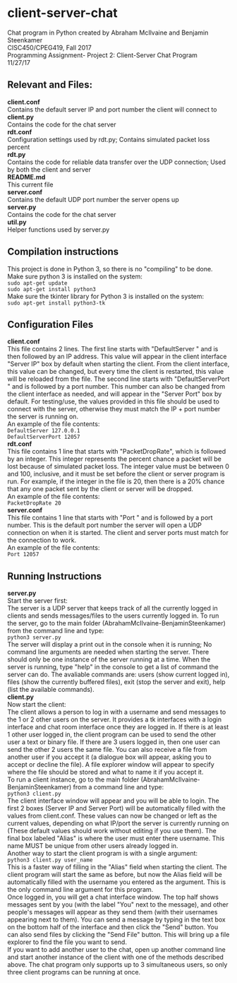 # client-server-chat  
Chat program in Python created by Abraham McIlvaine and Benjamin Steenkamer  
CISC450/CPEG419, Fall 2017  
Programming Assignment- Project 2: Client-Server Chat Program  
11/27/17  

## Relevant and Files:
**client.conf**  
Contains the default server IP and port number the client will connect to  
**client.py**  
Contains the code for the chat server  
**rdt.conf**  
Configuration settings used by rdt.py; Contains simulated packet loss percent  
**rdt.py**  
Contains the code for reliable data transfer over the UDP connection; Used by both the client and server   
**README.md**  
This current file  
**server.conf**  
Contains the default UDP port number the server opens up  
**server.py**  
Contains the code for the chat server  
**util.py**  
Helper functions used by server.py  

## Compilation instructions
This project is done in Python 3, so there is no "compiling" to be done.  
Make sure python 3 is installed on the system:  
    `sudo apt-get update`  
    `sudo apt-get install python3`  
Make sure the tkinter library for Python 3 is installed on the system:  
    `sudo apt-get install python3-tk`  

## Configuration Files
**client.conf**  
This file contains 2 lines. The first line starts with "DefaultServer " and is then followed by an IP address. This value will appear in the client interface "Server IP" box by 
default when starting the client. From the client interface, this value can be changed, but every time the client is restarted, this value will be reloaded from the file.
The second line starts with "DefaultServerPort " and is followed by a port number. This number can also be changed from the client interface as needed, and will appear in the "Server Port" box by default.
For testing/use, the values provided in this file should be used to connect with the server, otherwise they must match the IP + port number the server is running on.  
An example of the file contents:  
`DefaultServer 127.0.0.1`  
`DefaultServerPort 12057`  
**rdt.conf**  
This file contains 1 line that starts with "PacketDropRate", which is followed by an integer. This integer represents the percent chance a packet will be lost because of simulated packet loss.
The integer value must be between 0 and 100, inclusive, and it must be set before the client or server program is run.
For example, if the integer in the file is 20, then there is a 20% chance that any one packet sent by the client or server will be dropped.  
An example of the file contents:  
`PacketDropRate 20`  
**server.conf**  
This file contains 1 line that starts with "Port " and is followed by a port number. This is the default port number the server will open a UDP connection on when it is started. 
The client and server ports must match for the connection to work.  
An example of the file contents:  
`Port 12057`  
## Running Instructions
**server.py**  
Start the server first:  
The server is a UDP server that keeps track of all the currently logged in clients and sends messages/files to the users currently logged in.
To run the server, go to the main folder (AbrahamMcIlvaine-BenjaminSteenkamer) from the command line and type:  
`python3 server.py`  
The server will display a print out in the console when it is running; No command line arguments are needed when starting the server.
There should only be one instance of the server running at a time. When the server is running, type "help" in the console to get a list of command the server can do.
The avaliable commands are: users (show current logged in), files (show the currently buffered files), exit (stop the server and exit), help (list the available commands).  
**client.py**  
Now start the client:  
The client allows a person to log in with a username and send messages to the 1 or 2 other users on the server. It provides a tk interfaces with a login interface and chat room interface once they are logged in. If there is at least 1 other user logged in, the client program can be used to send the other user a text or binary file. If there are 3 users logged in, then one user can send the other 2 users the same file. You can also receive a file from another user if you accept it (a dialogue box will appear, asking you to accept or decline the file). A file explorer window will appear to specify where the file should be stored and what to name it if you accept it.  
To run a client instance, go to the main folder (AbrahamMcIlvaine-BenjaminSteenkamer) from a command line and type:  
`python3 client.py`  
The client interface window will appear and you will be able to login. The first 2 boxes (Server IP and Server Port) will be automatically filled with the values from client.conf. These values can now be changed or left as the current values, depending on what IP/port the server is currently running on (These default values should work without editing if you use them). The final box labeled "Alias" is where the user must enter there username. This name MUST be unique from other users already logged in.  
Another way to start the client program is with a single argument:  
`python3 client.py user_name`  
This is a faster way of filling in the "Alias" field when starting the client. The client program will start the same as before, but now the Alias field will be automatically filled with the username you entered as the argument. This is the only command line argument for this program.  
Once logged in, you will get a chat interface window. The top half shows messages sent by you (with the label "You" next to the message), and other people's messages will appear as they send them (with their usernames appearing next to them). You can send a message by typing in the text box on the bottom half of the interface and then click the "Send" button. You can also send files by clicking the "Send File" button. This will bring up a file explorer to find the file you want to send.  
If you want to add another user to the chat, open up another command line and start another instance of the client with one of the methods described above. The chat program only supports up to 3 simultaneous users, so only three client programs can be running at once.  
